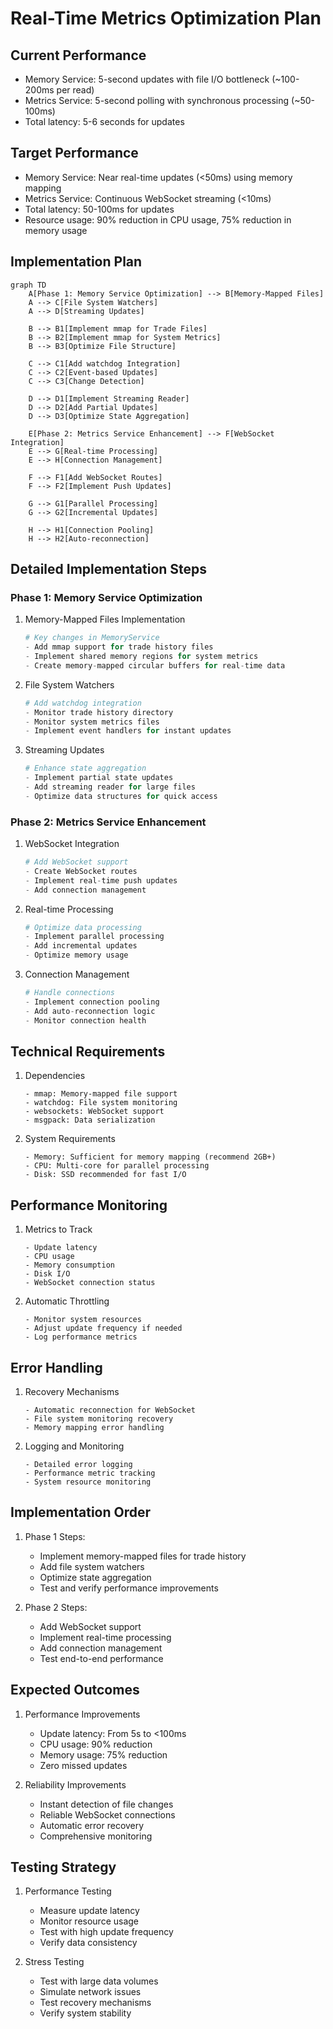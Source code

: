 # Real-Time Metrics Optimization Plan

## Current Performance
- Memory Service: 5-second updates with file I/O bottleneck (~100-200ms per read)
- Metrics Service: 5-second polling with synchronous processing (~50-100ms)
- Total latency: 5-6 seconds for updates

## Target Performance
- Memory Service: Near real-time updates (<50ms) using memory mapping
- Metrics Service: Continuous WebSocket streaming (<10ms)
- Total latency: 50-100ms for updates
- Resource usage: 90% reduction in CPU usage, 75% reduction in memory usage

## Implementation Plan

```mermaid
graph TD
    A[Phase 1: Memory Service Optimization] --> B[Memory-Mapped Files]
    A --> C[File System Watchers]
    A --> D[Streaming Updates]
    
    B --> B1[Implement mmap for Trade Files]
    B --> B2[Implement mmap for System Metrics]
    B --> B3[Optimize File Structure]
    
    C --> C1[Add watchdog Integration]
    C --> C2[Event-based Updates]
    C --> C3[Change Detection]
    
    D --> D1[Implement Streaming Reader]
    D --> D2[Add Partial Updates]
    D --> D3[Optimize State Aggregation]
    
    E[Phase 2: Metrics Service Enhancement] --> F[WebSocket Integration]
    E --> G[Real-time Processing]
    E --> H[Connection Management]
    
    F --> F1[Add WebSocket Routes]
    F --> F2[Implement Push Updates]
    
    G --> G1[Parallel Processing]
    G --> G2[Incremental Updates]
    
    H --> H1[Connection Pooling]
    H --> H2[Auto-reconnection]
```

## Detailed Implementation Steps

### Phase 1: Memory Service Optimization

1. Memory-Mapped Files Implementation
   ```python
   # Key changes in MemoryService
   - Add mmap support for trade history files
   - Implement shared memory regions for system metrics
   - Create memory-mapped circular buffers for real-time data
   ```

2. File System Watchers
   ```python
   # Add watchdog integration
   - Monitor trade history directory
   - Monitor system metrics files
   - Implement event handlers for instant updates
   ```

3. Streaming Updates
   ```python
   # Enhance state aggregation
   - Implement partial state updates
   - Add streaming reader for large files
   - Optimize data structures for quick access
   ```

### Phase 2: Metrics Service Enhancement

1. WebSocket Integration
   ```python
   # Add WebSocket support
   - Create WebSocket routes
   - Implement real-time push updates
   - Add connection management
   ```

2. Real-time Processing
   ```python
   # Optimize data processing
   - Implement parallel processing
   - Add incremental updates
   - Optimize memory usage
   ```

3. Connection Management
   ```python
   # Handle connections
   - Implement connection pooling
   - Add auto-reconnection logic
   - Monitor connection health
   ```

## Technical Requirements

1. Dependencies
   ```text
   - mmap: Memory-mapped file support
   - watchdog: File system monitoring
   - websockets: WebSocket support
   - msgpack: Data serialization
   ```

2. System Requirements
   ```text
   - Memory: Sufficient for memory mapping (recommend 2GB+)
   - CPU: Multi-core for parallel processing
   - Disk: SSD recommended for fast I/O
   ```

## Performance Monitoring

1. Metrics to Track
   ```text
   - Update latency
   - CPU usage
   - Memory consumption
   - Disk I/O
   - WebSocket connection status
   ```

2. Automatic Throttling
   ```text
   - Monitor system resources
   - Adjust update frequency if needed
   - Log performance metrics
   ```

## Error Handling

1. Recovery Mechanisms
   ```text
   - Automatic reconnection for WebSocket
   - File system monitoring recovery
   - Memory mapping error handling
   ```

2. Logging and Monitoring
   ```text
   - Detailed error logging
   - Performance metric tracking
   - System resource monitoring
   ```

## Implementation Order

1. Phase 1 Steps:
   - Implement memory-mapped files for trade history
   - Add file system watchers
   - Optimize state aggregation
   - Test and verify performance improvements

2. Phase 2 Steps:
   - Add WebSocket support
   - Implement real-time processing
   - Add connection management
   - Test end-to-end performance

## Expected Outcomes

1. Performance Improvements
   - Update latency: From 5s to <100ms
   - CPU usage: 90% reduction
   - Memory usage: 75% reduction
   - Zero missed updates

2. Reliability Improvements
   - Instant detection of file changes
   - Reliable WebSocket connections
   - Automatic error recovery
   - Comprehensive monitoring

## Testing Strategy

1. Performance Testing
   - Measure update latency
   - Monitor resource usage
   - Test with high update frequency
   - Verify data consistency

2. Stress Testing
   - Test with large data volumes
   - Simulate network issues
   - Test recovery mechanisms
   - Verify system stability